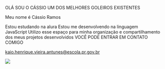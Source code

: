 OLÁ SOU O CÁSSIO UM DOS MELHORES GOLEIROS EXISTENTES 

Meu nome é Cássio Ramos

Estou estudando na alura
Estou me desenvolvendo na linguagem JavaScript
Utilizo esse espaço para minha organização e compartilhamento dos meus projetos desenvolvidos 
 VOCÊ PODE ENTRAR EM CONTATO COMIGO

 kaio.henrique.vieira.antunes@escola.pr.gov.br

 ![](https://media.tenor.com/KyQn8EktSfsAAAAM/cassio-guitarra.gif)
 
